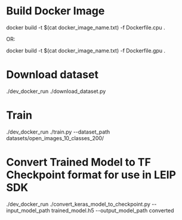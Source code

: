 # Build Docker Image

docker build -t $(cat docker_image_name.txt) -f Dockerfile.cpu .

OR:

docker build -t $(cat docker_image_name.txt) -f Dockerfile.gpu .

# Download dataset

./dev_docker_run ./download_dataset.py

# Train

./dev_docker_run ./train.py --dataset_path datasets/open_images_10_classes_200/

# Convert Trained Model to TF Checkpoint format for use in LEIP SDK

./dev_docker_run ./convert_keras_model_to_checkpoint.py --input_model_path trained_model.h5 --output_model_path converted

